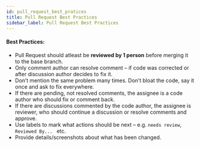 ```yaml
---
id: pull_request_best_pratices
title: Pull Request Best Practices
sidebar_label: Pull Request Best Practices
---
```


#### Best Practices:

* Pull Request should atleast be <b>reviewed by 1 person</b> before merging it to the base branch.
* Only comment author can resolve comment – if code was corrected or after discussion author decides to fix it.
* Don’t mention the same problem many times. Don’t bloat the code, say it once and ask to fix everywhere.
* If there are pending, not resolved comments, the assignee is a code author who should fix or comment back.
* If there are discussions commented by the code author, the assignee is reviewer, who should continue a discussion or resolve comments and approve.
* Use labels to mark what actions should be next – e.g. `needs review`, `Reviewed By... ` etc.
* Provide details/screenshots about what has been changed.